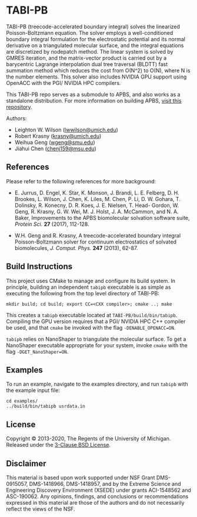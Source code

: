 # TABI-PB
TABI-PB (treecode-accelerated boundary integral) solves the linearized Poisson-Boltzmann equation. The solver employs a well-conditioned boundary integral formulation for the electrostatic potential and its normal derivative on a triangulated molecular surface, and the integral equations are discretized by nodepatch method. The linear system is solved by GMRES iteration, and the matrix-vector product is carried out by a barycentric Lagrange interpolation dual tree traversal (BLDTT) fast summation method which reduces the cost from O(N^2) to O(N), where N is the number elements. This solver also includes NVIDIA GPU support using OpenACC with the PGI/ NVIDIA HPC compilers.

This TABI-PB repo serves as a submodule to APBS, and also works as a standalone distribution. For more information on building APBS, [visit this repository](https://apbs.readthedocs.io/en/latest/).

   Authors:  
   - Leighton W. Wilson  (lwwilson@umich.edu) 
   - Robert Krasny  (krasny@umich.edu) 
   - Weihua Geng  (wgeng@smu.edu)
   - Jiahui Chen  (chenj159@msu.edu)


## References
Please refer to the following references for more background:

  - E. Jurrus, D. Engel, K. Star, K. Monson, J. Brandi, L. E. Felberg, D. H. Brookes, L. Wilson, J. Chen, K. Liles, M. Chen, P. Li, D. W. Gohara, T. Dolinsky, R. Konecny, D. R. Koes, J. E. Nielsen, T. Head- Gordon, W. Geng, R. Krasny, G. W. Wei, M. J. Holst, J. A. McCammon, and N. A. Baker, Improvements to the APBS biomolecular solvation software suite, _Protein Sci._ __27__ (2017), 112-128.
   
  - W.H. Geng and R. Krasny, A treecode-accelerated boundary integral Poisson-Boltzmann solver for continuum electrostatics of solvated biomolecules, _J. Comput. Phys._ __247__ (2013), 62-87.


## Build Instructions

This project uses CMake to manage and configure its build system. In principle, 
building an independent `tabipb` executable is as simple as executing the following 
from the top level directory of TABI-PB:

    mkdir build; cd build; export CC=<CXX compiler>; cmake ..; make

This creates a `tabipb` executable located at `TABI-PB/build/bin/tabipb`.
Compiling the GPU version requires that a PGI/ NVIDIA HPC C++ compiler be used, 
and that `cmake` be invoked with the flag `-DENABLE_OPENACC=ON`.

`tabipb` relies on NanoShaper to triangulate the molecular surface. To get a NanoShaper
executable appropriate for your system, invoke `cmake` with the flag `-DGET_NanoShaper=ON`.

## Examples

To run an example, navigate to the examples directory, and run `tabipb` with the 
example input file:
```
cd examples/
../build/bin/tabipb usrdata.in
```

## License
Copyright © 2013-2020, The Regents of the University of Michigan. Released under the [3-Clause BSD License](LICENSE.md).


## Disclaimer
This material is based upon work supported under NSF Grant DMS-0915057, DMS-1418966, DMS-1418957, and by the Extreme Science and Engineering Discovery Environment (XSEDE) under grants ACI-1548562 and ASC-190062. Any opinions, findings, and conclusions or recommendations expressed in this material are those of the authors and do not necessarily reflect the views of the NSF.
